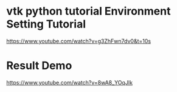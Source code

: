 # vtk python tutorial Environment Setting Tutorial
https://www.youtube.com/watch?v=g3ZhFwn7dv0&t=10s
# Result Demo 
https://www.youtube.com/watch?v=8wA8_YOqJIk
